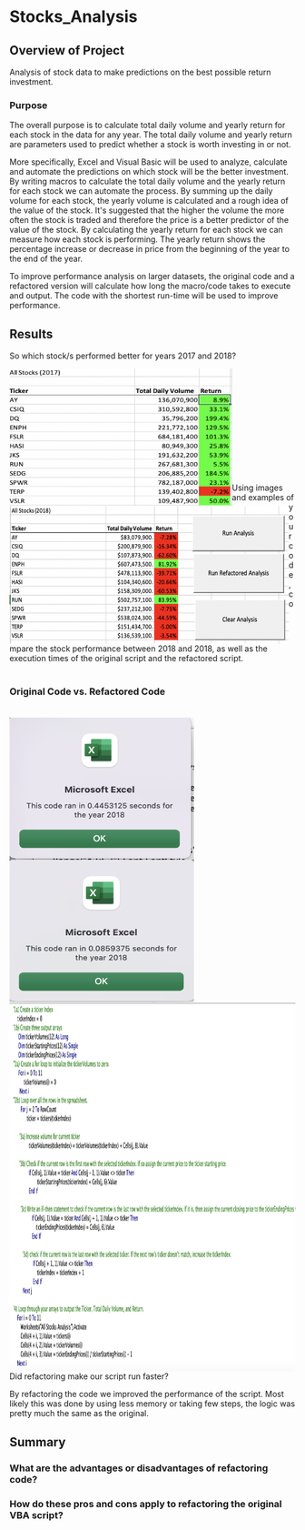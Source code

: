 # Stocks_Analysis

## Overview of Project
   
   Analysis of stock data to make predictions on the best possible return investment.

### Purpose
   
   The overall purpose is to calculate total daily volume and yearly return for each stock in the data for any year. The total daily volume and yearly return are parameters used to predict whether a stock is worth investing in or not. 
  
  More specifically, Excel and Visual Basic will be used to analyze, calculate and automate the predictions on which stock will be the better investment. By writing macros to calculate the total daily volume and the yearly return for each stock we can automate the process. By summing up the daily volume for each stock, the yearly volume is calculated and a rough idea of the value of the stock. It's suggested that the higher the volume the more often the stock is traded and therefore the price is a better predictor of the value of the stock. By calculating the yearly return for each stock we can measure how each stock is performing. The yearly return shows the percentage increase or decrease in price from the beginning of the year to the end of the year. 
  
  To improve performance analysis on larger datasets, the original code and a refactored version will calculate how long the macro/code takes to execute and output. The code with the shortest run-time will be used to improve performance.


 
## Results

So which stock/s performed better for years 2017 and 2018?


<img src = "https://github.com/cjstreet/stocks_analysis/blob/main/Resources/VB_2017_Output.png" width ="392" height ="242" align ="left">
<img src = "https://github.com/cjstreet/stocks_analysis/blob/main/Resources/VB_Output.png" width ="492" height ="242" align ="left"> <br />
<br /><br /><br /><br /><br /><br /><br /><br /><br /> <br />

Using images and examples of your code, compare the stock performance between 2018 and 2018, as well as the execution times of the original script and the refactored script.
<br /><br />
### Original Code vs. Refactored Code<br /> <br />
<img src = "https://github.com/cjstreet/stocks_analysis/blob/main/Resources/VBChallenge_2018_Original.png" width ="325" height ="250" align ="center">
<img src = "https://github.com/cjstreet/stocks_analysis/blob/main/Resources/VBChallenge_2018_Refactored.png" width ="325" height ="250" align ="center"> <br /> 
<img src = "https://github.com/cjstreet/stocks_analysis/blob/main/Resources/VB_Code.png" width ="1100" height ="650" align ="left"> <br />
<br /><br /><br /><br /><br /><br /><br /><br /><br /> <br />
Did refactoring make our script run faster?

By refactoring the code we improved the performance of the script. Most likely this was done by using less memory or taking few steps, the logic was pretty much the same as the original.

## Summary


### What are the advantages or disadvantages of refactoring code?

### How do these pros and cons apply to refactoring the original VBA script?
